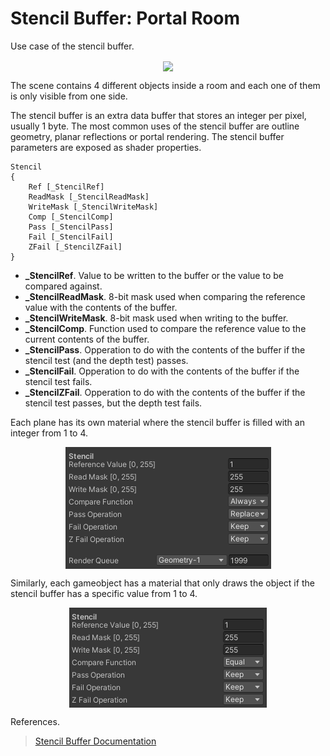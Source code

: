 # Stencil Buffer: Portal Room

Use case of the stencil buffer.

<p align="center"><img align="center" src="example.gif"></p>

The scene contains 4 different objects inside a room and each one of them is only visible from one side.

The stencil buffer is an extra data buffer that stores an integer per pixel, usually 1 byte. The most common uses of the stencil buffer are outline geometry, planar reflections or portal rendering. The stencil buffer parameters are exposed as shader properties.
```
Stencil
{
	Ref [_StencilRef]
	ReadMask [_StencilReadMask]
	WriteMask [_StencilWriteMask]
	Comp [_StencilComp]
	Pass [_StencilPass] 
	Fail [_StencilFail]
	ZFail [_StencilZFail]
}
```

<ul>
  <li><strong>_StencilRef</strong>. Value to be written to the buffer or the value to be compared against.</li>
  <li><strong>_StencilReadMask</strong>. 8-bit mask used when comparing the reference value with the contents of the buffer.</li>
  <li><strong>_StencilWriteMask</strong>. 8-bit mask used when writing to the buffer.</li>
  <li><strong>_StencilComp</strong>. Function used to compare the reference value to the current contents of the buffer.</li>
  <li><strong>_StencilPass</strong>. Opperation to do with the contents of the buffer if the stencil test (and the depth test) passes.</li>
  <li><strong>_StencilFail</strong>. Opperation to do with the contents of the buffer if the stencil test fails.</li>
  <li><strong>_StencilZFail</strong>. Opperation to do with the contents of the buffer if the stencil test passes, but the depth test fails.</li>
</ul>

Each plane has its own material where the stencil buffer is filled with an integer from 1 to 4.

<p align="center"><img align="center" src="mask_stencil.png"></p>

Similarly, each gameobject has a material that only draws the object if the stencil buffer has a specific value from 1 to 4.

<p align="center"><img align="center" src="object_stencil.png"></p>

References.
> <a href="https://docs.unity3d.com/Manual/SL-Stencil.html">Stencil Buffer Documentation</a>